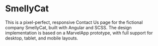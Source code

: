 # SmellyCat
This is a pixel-perfect, responsive Contact Us page for the fictional company SmellyCat, built with Angular and SCSS. The design implementation is based on a MarvelApp prototype, with full support for desktop, tablet, and mobile layouts.
